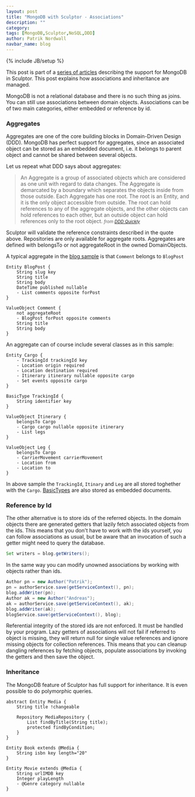 ```yaml
---
layout: post
title: "MongoDB with Sculptor - Associations"
description: ""
category: 
tags: [MongoDB,Sculptor,NoSQL,DDD]
author: Patrik Nordwall
navbar_name: blog
---
```

{% include JB/setup %}

This post is part of a [series of articles][1] describing the support for MongoDB in Sculptor. This post explains how associations and inheritance are managed.

MongoDB is not a relational database and there is no such thing as joins. You can still use associations between domain objects. Associations can be of two main categories, either embedded or reference by id.


### Aggregates

Aggregates are one of the core building blocks in Domain-Driven Design (DDD). MongoDB has perfect support for aggregates, since an associated object can be stored as an embedded document, i.e. it belongs to parent object and cannot be shared between several objects.

Let us repeat what DDD says about aggregates:

> An Aggregate is a group of associated objects which are considered as one unit with regard to data changes. The Aggregate is demarcated by a boundary which separates the objects inside from those outside. Each Aggregate has one root. The root is an Entity, and it is the only object accessible from outside. The root can hold references to any of the aggregate objects, and the other objects can hold references to each other, but an outside object can hold references only to the root object.
<small>_from [DDD Quickly][3]_</small>

Sculptor will validate the reference constraints described in the quote above. Repositories are only available for aggregate roots. Aggregates are defined with belongsTo or not aggregateRoot in the owned DomainObjects.

A typical aggregate in the [blog sample][4] is that `Comment` belongs to `BlogPost`

~~~
Entity BlogPost {
    String slug key
    String title
    String body
    DateTime published nullable
    - List comments opposite forPost
}

ValueObject Comment {
    not aggregateRoot
    - BlogPost forPost opposite comments
    String title
    String body
}
~~~

An aggregate can of course include several classes as in this sample:

~~~
Entity Cargo {
    - TrackingId trackingId key
    - Location origin required
    - Location destination required
    - Itinerary itinerary nullable opposite cargo
    - Set events opposite cargo
}

BasicType TrackingId {
    String identifier key
}

ValueObject Itinerary {
    belongsTo Cargo
    - Cargo cargo nullable opposite itinerary
    - List legs
}

ValueObject Leg {
    belongsTo Cargo
    - CarrierMovement carrierMovement
    - Location from
    - Location to
}
~~~

In above sample the `TrackingId`, `Itinary` and `Leg` are all stored toghether with the `Cargo`. [BasicTypes][2] are also stored as embedded documents.


### Reference by Id

The other alternative is to store ids of the referred objects. In the domain objects there are generated getters that lazily fetch associated objects from the ids. This means that you don't have to work with the ids yourself, you can follow associations as usual, but be aware that an invocation of such a getter might need to query the database.


~~~ java
Set writers = blog.getWriters();
~~~

In the same way you can modify unowned associations by working with objects rather than ids.

~~~ java
Author pn = new Author("Patrik");
pn = authorService.save(getServiceContext(), pn);
blog.addWriter(pn);
Author ak = new Author("Andreas");
ak = authorService.save(getServiceContext(), ak);
blog.addWriter(ak);
blogService.save(getServiceContext(), blog);
~~~

Referential integrity of the stored ids are not enforced. It must be handled by your program. Lazy getters of associations will not fail if referred to object is missing, they will return null for single value references and ignore missing objects for collection references. This means that you can cleanup dangling references by fetching objects, populate associations by invoking the getters and then save the object.


### Inheritance

The MongoDB feature of Sculptor has full support for inheritance. It is even possible to do polymorphic queries.

~~~
abstract Entity Media {
    String title !changeable

    Repository MediaRepository {
        List findByTitle(String title);
        protected findByCondition;
    }
}

Entity Book extends @Media {
    String isbn key length="20"
}

Entity Movie extends @Media {
    String urlIMDB key
    Integer playLength
    - @Genre category nullable
}
~~~

   [1]: /2010/04/27/mongodb-with-sculptor---introduction
   [2]: /2009/08/20/introducing-type
   [3]: http://www.infoq.com/minibooks/domain-driven-design-quickly
   [4]: https://github.com/sculptor/sculptor/tree/develop/sculptor-examples/mongodb-samples/blog-mongodb
